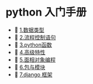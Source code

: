 # python 入门手册

- 📄 [1.数据类型](python%20入门手册/1.数据类型.md)
- 📄 [2.流程控制语句](python%20入门手册/2.流程控制语句.md)
- 📄 [3.python函数](python%20入门手册/3.python函数.md)
- 📄 [4.高级特性](python%20入门手册/4.高级特性.md)
- 📄 [5.面相对象编程](python%20入门手册/5.面相对象编程.md)
- 📄 [6.包与模块](python%20入门手册/6.包与模块.md)
- 📄 [7.django 框架](python%20入门手册/7.django%20框架.md)

‍
